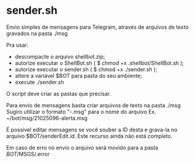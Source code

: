 # sender.sh

Envio simples de mensagens para Telegram, através de arquivos de texto gravados na pasta ./msg

Pra usar:
- descompacte o arquivo shellbot.zip;
- autorize executar o ShellBot.sh ( $ chmod +x .shellbot/ShellBot.sh );
- autorize executar o sender.sh ( $ chmod +x ./sender.sh );
- altere a variável $BOT para pasta do seu ambiente;
- execute ./sender.sh

O script deve criar as pastas que precisar.

Para envio de mensagens basta criar arquivos de texto na pasta ./msg
Sugiro utilizar o formato "<ID>-<NOME>.msg" para o nome do arquivo
  Ex. ~/bot/msg/21025096-alerta.msg
  
  
É possível editar mensagens se você souber a ID desta e grava-la no
arquivo $BOT/senderEdit.id. Este recurso ainda não está completo.

Em caso de erro no envio o arquivo será movido para a pasta $BOT/$MSGS/.error


